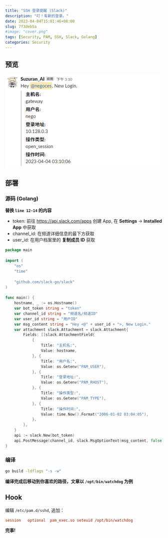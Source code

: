 ```yaml
---
title: "SSH 登录提醒 (Slack)"
description: "叮！有新的登录。"
date: 2023-04-04T15:01:46+08:00
slug: 7f3deb5a
#image: "cover.png"
tags: [Security, PAM, SSH, Slack, Golang]
categories: Security
---
```


## 预览

![preview](preview.png)

## 部署

### 源码 (Golang)

**替换 `line 12-14` 的内容**

- token: 前往 <https://api.slack.com/apps> 创建 App, 在 **Settings** -> **Installed App** 中获取
- channel_id: 在频道详细信息的最下方获取
- user_id: 在用户档案里的 **复制成员 ID** 获取

```go
package main

import (
	"os"
	"time"

	"github.com/slack-go/slack"
)

func main() {
	hostname, _ := os.Hostname()
	var bot_token string = "token"
	var channel_id string = "频道名/频道ID"
	var user_id string = "用户ID"
	var msg_content string = "Hey <@" + user_id + ">, New Login."
	var attachment slack.Attachment = slack.Attachment{
		Fields: []slack.AttachmentField{
			{
				Title: "主机名:",
				Value: hostname,
			}, {
				Title: "用户名:",
				Value: os.Getenv("PAM_USER"),
			}, {
				Title: "登录地址:",
				Value: os.Getenv("PAM_RHOST"),
			}, {
				Title: "操作类型:",
				Value: os.Getenv("PAM_TYPE"),
			}, {
				Title: "操作时间:",
				Value: time.Now().Format("2006-01-02 03:04:05"),
			},
		},
	}
	api := slack.New(bot_token)
	api.PostMessage(channel_id, slack.MsgOptionText(msg_content, false), slack.MsgOptionAttachments(attachment))
}
```

### 编译

```bash
go build -ldflags "-s -w"
```

**编译完成后移动到你喜欢的路径，文章以 `/opt/bin/watchdog` 为例**

## Hook

编辑 `/etc/pam.d/sshd`, 追加：

```ini
session   optional  pam_exec.so seteuid /opt/bin/watchdog
```

**完事!**
